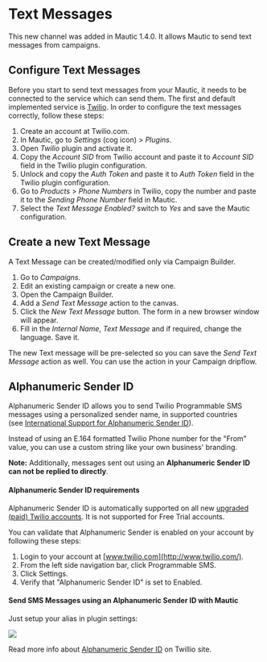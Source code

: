 # Text Messages

This new channel was added in Mautic 1.4.0. It allows Mautic to send text messages from campaigns.

## Configure Text Messages

Before you start to send text messages from your Mautic, it needs to be connected to the service which can send them. The first and default implemented service is [Twilio](https://www.twilio.com). In order to configure the text messages correctly, follow these steps:

1. Create an account at Twilio.com.
2. In Mautic, go to *Settings* (cog icon) > *Plugins*.
3. Open *Twilio* plugin and activate it.
4. Copy the *Account SID* from Twilio account and paste it to *Account SID* field in the Twilio plugin configuration.
5. Unlock and copy the *Auth Token* and paste it to *Auth Token* field in the Twilio plugin configuration.
6. Go to *Products* > *Phone Numbers* in Twilio, copy the number and paste it to the *Sending Phone Number* field in Mautic.
7. Select the *Text Message Enabled?* switch to *Yes* and save the Mautic configuration.

## Create a new Text Message

A Text Message can be created/modified only via Campaign Builder.

1. Go to *Campaigns*.
2. Edit an existing campaign or create a new one.
3. Open the Campaign Builder.
4. Add a *Send Text Message* action to the canvas.
5. Click the *New Text Message* button. The form in a new browser window will appear.
6. Fill in the *Internal Name*, *Text Message* and if required, change the language. Save it.

The new Text message will be pre-selected so you can save the *Send Text Message* action as well. You can use the action in your Campaign dripflow.

## Alphanumeric Sender ID

Alphanumeric Sender ID allows you to send Twilio Programmable SMS messages using a personalized sender name, in supported countries (see [International Support for Alphanumeric Sender ID](https://support.twilio.com/hc/en-us/articles/223133767-International-support-for-Alphanumeric-Sender-ID)).

Instead of using an E.164 formatted Twilio Phone number for the "From" value, you can use a custom string like your own business' branding.

**Note:** Additionally, messages sent out using an **Alphanumeric Sender ID can not be replied to directly**.

####  Alphanumeric Sender ID requirements

Alphanumeric Sender ID is automatically supported on all new [upgraded (paid) Twilio accounts](https://support.twilio.com/hc/en-us/articles/223183208-Upgrading-to-a-paid-Twilio-Account). It is not supported for Free Trial accounts.

You can validate that Alphanumeric Sender is enabled on your account by following these steps:

1.  Login to your account at [www.twilio.com](http://www.twilio.com/).
2.  From the left side navigation bar, click Programmable SMS.
3.  Click Settings.
4.  Verify that "Alphanumeric Sender ID" is set to Enabled.

#### Send SMS Messages using an Alphanumeric Sender ID with Mautic

Just setup your alias in plugin settings:

![](/sms/media/alphanumeric-id.png)

Read more info about [Alphanumeric Sender ID](https://support.twilio.com/hc/en-us/articles/223181348-Getting-started-with-Alphanumeric-Sender-ID) on Twillio site.
